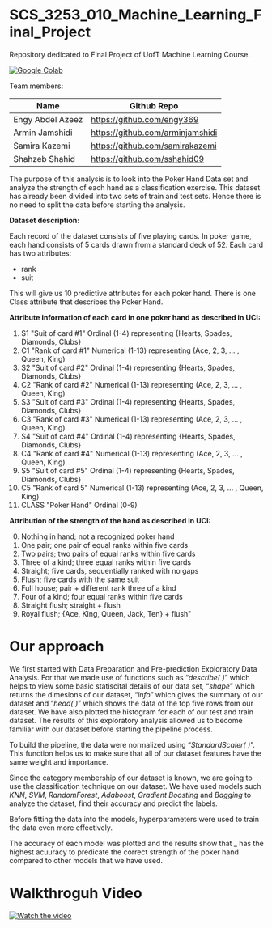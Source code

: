 # SCS_3253_010_Machine_Learning_Final_Project
Repository dedicated to Final Project of UofT Machine Learning Course.



[![Google Colab](https://avatars2.githubusercontent.com/u/38081706?s=60&v=4)](https://colab.research.google.com/github/samirakazemi/SCS_3253_010_Machine_Learning_Final_Project/blob/master/Final_Project.ipynb)


Team members:


| Name | Github Repo |
| --- | --- |
| Engy Abdel Azeez  | https://github.com/engy369 |
| Armin Jamshidi | https://github.com/arminjamshidi |
| Samira Kazemi  | https://github.com/samirakazemi |
| Shahzeb Shahid | https://github.com/sshahid09 |


The purpose of this analysis is to look into the Poker Hand Data set and analyze the strength of each hand as a classification exercise. This dataset has already been divided into two sets of train and test sets. Hence there is no need to split the data before starting the analysis.

**Dataset description:**

Each record of the dataset consists of five playing cards. In poker game, each hand consists of 5 cards drawn from a standard deck of 52. Each card has two attributes:
- rank
- suit

This will give us 10 predictive attributes for each poker hand. There is one Class attribute that describes the Poker Hand.


**Attribute information of each card in one poker hand as described in UCI:**

1) S1 "Suit of card #1" Ordinal (1-4) representing {Hearts, Spades, Diamonds, Clubs}
2) C1 "Rank of card #1" Numerical (1-13) representing (Ace, 2, 3, ... , Queen, King)
3) S2 "Suit of card #2" Ordinal (1-4) representing {Hearts, Spades, Diamonds, Clubs}
4) C2 "Rank of card #2" Numerical (1-13) representing (Ace, 2, 3, ... , Queen, King)
5) S3 "Suit of card #3" Ordinal (1-4) representing {Hearts, Spades, Diamonds, Clubs}
6) C3 "Rank of card #3" Numerical (1-13) representing (Ace, 2, 3, ... , Queen, King)
7) S4 "Suit of card #4" Ordinal (1-4) representing {Hearts, Spades, Diamonds, Clubs}
8) C4 "Rank of card #4" Numerical (1-13) representing (Ace, 2, 3, ... , Queen, King)
9) S5 "Suit of card #5" Ordinal (1-4) representing {Hearts, Spades, Diamonds, Clubs}
10) C5 "Rank of card 5" Numerical (1-13) representing (Ace, 2, 3, ... , Queen, King)
11) CLASS "Poker Hand" Ordinal (0-9)

**Attribution of the strength of the hand as described in UCI:**

0) Nothing in hand; not a recognized poker hand 
1) One pair; one pair of equal ranks within five cards 
2) Two pairs; two pairs of equal ranks within five cards 
3) Three of a kind; three equal ranks within five cards 
4) Straight; five cards, sequentially ranked with no gaps 
5) Flush; five cards with the same suit 
6) Full house; pair + different rank three of a kind 
7) Four of a kind; four equal ranks within five cards 
8) Straight flush; straight + flush 
9) Royal flush; {Ace, King, Queen, Jack, Ten} + flush"

# Our approach

We first started with Data Preparation and Pre-prediction Exploratory Data Analysis. For that we made use of functions such as “_describe( )_” which helps to view some basic statiscital details of our data set, “_shape_” which returns the dimesions of our dataset, “_info_” which gives the summary of our dataset and “_head( )_” which shows the data of the top five rows from our dataset. We have also plotted the histogram for each of our test and train dataset. The results of this exploratory analysis allowed us to become familiar with our dataset before starting the pipeline process.

To build the pipeline, the data were normalized using “_StandardScaler( )_”. This function helps us to make sure that all of our dataset features have the same weight and importance.

Since the category membership of our dataset is known, we are going to use the classification technique on our dataset. We have used models such _KNN_, _SVM_, _RandomForest_, _Adaboost_, _Gradient Boosting_ and _Bagging_ to analyze the dataset, find their accuracy and predict the labels.

Before fitting the data into the models, hyperparameters were used to train the data even more effectively.

The accuracy of each model was plotted and the results show that _ has the highest acuuracy to predicate the correct strength of the poker hand compared to other models that we have used.

# Walkthroguh Video
[![Watch the video](https://img.youtube.com/vi/YQPSk7zC2bU/maxresdefault.jpg)](https://www.youtube.com/watch?v=YQPSk7zC2bU)
